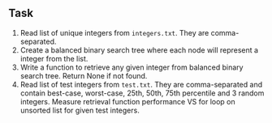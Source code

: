 ## Task
1. Read list of unique integers from `integers.txt`. They are comma-separated. 
2. Create a balanced binary search tree where each node will represent a integer from the list.
3. Write a function to retrieve any given integer from balanced binary search tree. Return None if not found.
4. Read list of test integers from `test.txt`. They are comma-separated and contain best-case, worst-case, 25th, 50th, 75th percentile and 3 random integers. Measure retrieval function performance VS for loop on unsorted list for given test integers.
